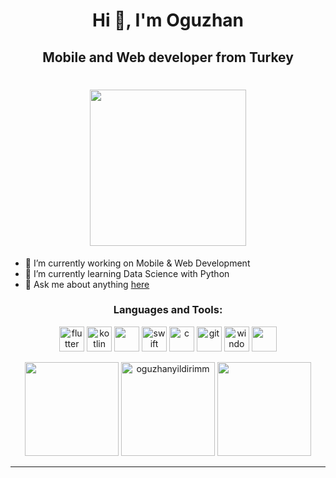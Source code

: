 <h1 align="center">Hi 👋, I'm Oguzhan </h1>
<h2 align="center">Mobile and Web developer from Turkey</h2>
<h1 align="center"><img height="250" src="https://media.giphy.com/media/l4JyOCNEfXvVYEqB2/giphy.gif"></h1>


- 🔭 I’m currently working on Mobile & Web Development
- 🌱 I’m currently learning Data Science with Python
- 💬 Ask me about anything [here](oguzhany1337@gmail.com)





 
  
<h3 align="center">Languages and Tools:</h3>

<p align="center"> 
    <img src="https://user-images.githubusercontent.com/51419598/152648731-567997ec-ac1c-4a9c-a816-a1fb1882abbe.png" alt="flutter" width="40" height="40"/> 
  </a>
    <img src="https://upload.wikimedia.org/wikipedia/commons/7/74/Kotlin_Icon.png" alt="kotlin" width="40" height="40"/> 
  </a> 
  <img src="https://cdn-icons-png.flaticon.com/512/5968/5968350.png" width="40" height="40"/> 
    <img src="https://cdn-icons-png.flaticon.com/512/5968/5968371.png" alt="swift" width="40" height="40"/> 
  </a>  
   </a> 
    <img src="https://cdn.icon-icons.com/icons2/2415/PNG/512/c_original_logo_icon_146611.png" alt="c" width="40" height="40"/> 
  </a>
    <img src="https://git-scm.com/images/logos/downloads/Git-Icon-1788C.png" alt="git" width="40" height="40"/> 
  </a> 
    <img src="https://cdn-icons-png.flaticon.com/512/906/906308.png" alt="windows" width="40" height="40"/> 
  </a> 
    <img src="https://upload.wikimedia.org/wikipedia/commons/thumb/9/9a/Visual_Studio_Code_1.35_icon.svg/2048px-Visual_Studio_Code_1.35_icon.svg.png" width="40" height="40"/> 
    
  </a>
</p>


<p align= "center">
  <img height= "150" src="https://github-readme-stats.vercel.app/api?username=OguzhanYildirimm&theme=react&show_icons=true&include_all_commits=true" />
  <img height= "150" src="https://github-readme-streak-stats.herokuapp.com/?user=oguzhanyildirimm&" alt="oguzhanyildirimm" />
  <img height= "150" src="https://github-readme-stats.vercel.app/api/top-langs/?username=OguzhanYildirimm&theme=react&layout=compact" />
</p>

------
